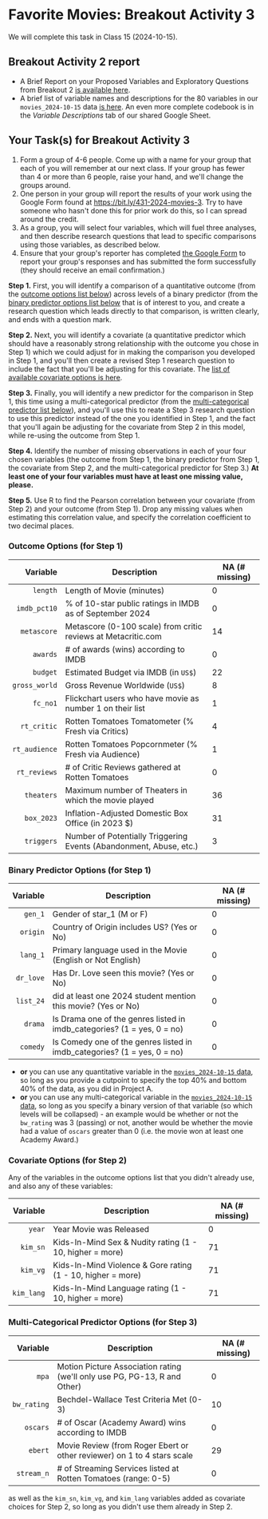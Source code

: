 # Favorite Movies: Breakout Activity 3

We will complete this task in Class 15 (2024-10-15).

## Breakout Activity 2 report

- A Brief Report on your Proposed Variables and Exploratory Questions from Breakout 2 [is available here](breakout2_results.md).
- A brief list of variable names and descriptions for the 80 variables in our `movies_2024-10-15` data [is here](codebook_2024-10-15.md). An even more complete codebook is in the *Variable Descriptions* tab of our shared Google Sheet.

## Your Task(s) for Breakout Activity 3

1. Form a group of 4-6 people. Come up with a name for your group that each of you will remember at our next class. If your group has fewer than 4 or more than 6 people, raise your hand, and we'll change the groups around.
2. One person in your group will report the results of your work using the Google Form found at <https://bit.ly/431-2024-movies-3>. Try to have someone who hasn't done this for prior work do this, so I can spread around the credit.
3. As a group, you will select four variables, which will fuel three analyses, and then describe research questions that lead to specific comparisons using those variables, as described below.
4. Ensure that your group's reporter has completed [the Google Form](https://bit.ly/431-2024-movies-3) to report your group's responses and has submitted the form successfully (they should receive an email confirmation.)

**Step 1.** First, you will identify a comparison of a quantitative outcome (from the [outcome options list below](#outcome-options-for-step-1)) across levels of a binary predictor (from the [binary predictor options list below](#binary-predictor-options-for-step-1) that is of interest to you, and create a research question which leads directly to that comparison, is written clearly, and ends with a question mark.

**Step 2.** Next, you will identify a covariate (a quantitative predictor which should have a reasonably strong relationship with the outcome you chose in Step 1) which we could adjust for in making the comparison you developed in Step 1, and you'll then create a revised Step 1 research question to include the fact that you'll be adjusting for this covariate. The [list of available covariate options is here](#covariate-options-for-step-2).

**Step 3.** Finally, you will identify a new predictor for the comparison in Step 1, this time using a multi-categorical predictor (from the [multi-categorical predictor list below](#multi-categorical-predictor-options-for-step-3)), and you'll use this to reate a Step 3 research question to use this predictor instead of the one you identified in Step 1, and the fact that you'll again be adjusting for the covariate from Step 2 in this model, while re-using the outcome from Step 1.

**Step 4.** Identify the number of missing observations in each of your four chosen variables (the outcome from Step 1, the binary predictor from Step 1, the covariate from Step 2, and the multi-categorical predictor for Step 3.) **At least one of your four variables must have at least one missing value, please.**

**Step 5.** Use R to find the Pearson correlation between your covariate (from Step 2) and your outcome (from Step 1). Drop any missing values when estimating this correlation value, and specify the correlation coefficient to two decimal places.

### Outcome Options (for Step 1)

Variable | Description | NA (# missing)
--------: | ------------------------------------------ | ----
`length` | Length of Movie (minutes) | 0
`imdb_pct10` | % of 10-star public ratings in IMDB as of September 2024 | 0
`metascore` | Metascore (0-100 scale) from critic reviews at Metacritic.com | 14
`awards` | # of awards (wins) according to IMDB | 0
`budget` |  Estimated Budget via IMDB (in `US$`) | 22
`gross_world` | Gross Revenue Worldwide (`US$`) | 8
`fc_no1` | Flickchart users who have movie as number 1 on their list | 1
`rt_critic` | Rotten Tomatoes Tomatometer (% Fresh via Critics) | 4
`rt_audience` | Rotten Tomatoes Popcornmeter (% Fresh via Audience) | 1
`rt_reviews` | # of Critic Reviews gathered at Rotten Tomatoes | 0
`theaters` | Maximum number of Theaters in which the movie played | 36
`box_2023` | Inflation-Adjusted Domestic Box Office (in 2023 $) | 31
`triggers` | Number of Potentially Triggering Events (Abandonment, Abuse, etc.) | 3

### Binary Predictor Options (for Step 1)

Variable | Description | NA (# missing)
--------: | ------------------------------------------ | ----
`gen_1` | Gender of star_1 (M or F) | 0
`origin` | Country of Origin includes US? (Yes or No) | 0
`lang_1` | Primary language used in the Movie (English or Not English) | 0
`dr_love` | Has Dr. Love seen this movie? (Yes or No) | 0
`list_24` | did at least one 2024 student mention this movie? (Yes or No) | 0
`drama` | Is Drama one of the genres listed in imdb_categories? (1 = yes, 0 = no) | 0
`comedy` | Is Comedy one of the genres listed in imdb_categories? (1 = yes, 0 = no) | 0

- **or** you can use any quantitative variable in the [`movies_2024-10-15` data](https://github.com/THOMASELOVE/431-classes-2024/blob/main/movies/codebook_2024-10-15.md), so long as you provide a cutpoint to specify the top 40% and bottom 40% of the data, as you did in Project A.
- **or** you can use any multi-categorical variable in the [`movies_2024-10-15` data](https://github.com/THOMASELOVE/431-classes-2024/blob/main/movies/codebook_2024-10-15.md), so long as you specify a binary version of that variable (so which levels will be collapsed) - an example would be whether or not the `bw_rating` was 3 (passing) or not, another would be whether the movie had a value of `oscars` greater than 0 (i.e. the movie won at least one Academy Award.)

### Covariate Options (for Step 2)

Any of the variables in the outcome options list that you didn't already use, and also any of these variables:

Variable | Description | NA (# missing)
--------: | ------------------------------------------ | ----
`year` | Year Movie was Released | 0
`kim_sn` | Kids-In-Mind Sex & Nudity rating (1 - 10, higher = more) | 71
`kim_vg` | Kids-In-Mind Violence & Gore rating (1 - 10, higher = more) | 71
`kim_lang` | Kids-In-Mind Language rating (1 - 10, higher = more) | 71

### Multi-Categorical Predictor Options (for Step 3)

Variable | Description | NA (# missing)
--------: | ------------------------------------------ | ----
`mpa` | Motion Picture Association rating (we'll only use PG, PG-13, R and Other) | 0
`bw_rating` | Bechdel-Wallace Test Criteria Met (0-3) | 10
`oscars` | # of Oscar (Academy Award) wins according to IMDB | 0
`ebert` | Movie Review (from Roger Ebert or other reviewer) on 1 to 4 stars scale | 29
`stream_n` | # of Streaming Services listed at Rotten Tomatoes (range: 0-5) | 0

as well as the `kim_sn`, `kim_vg`, and `kim_lang` variables added as covariate choices for Step 2, so long as you didn't use them already in Step 2.
